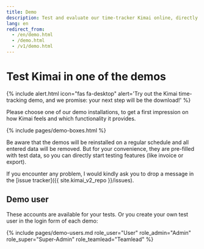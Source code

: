 ```yaml
---
title: Demo
description: Test and evaluate our time-tracker Kimai online, directly from our demo page.
lang: en
redirect_from:
  - /en/demo.html
  - /demo.html
  - /v1/demo.html
---
```


# Test Kimai in one of the demos

{% include alert.html icon="fas fa-desktop" alert='Try out the Kimai time-tracking demo, and we promise: your next step will be the download!' %}

Please choose one of our demo installations, to get a first impression on how Kimai feels and which functionality it provides.
 
{% include pages/demo-boxes.html %}

Be aware that the demos will be reinstalled on a regular schedule and all entered data will be removed. But for your convenience, they 
are pre-filled with test data, so you can directly start testing features (like invoice or export).

If you encounter any problem, I would kindly ask you to drop a message in the [issue tracker]({{ site.kimai_v2_repo }}/issues).

## Demo user

These accounts are available for your tests. Or you create your own test user in the login form of each demo:
 
{% include pages/demo-users.md role_user="User" role_admin="Admin" role_super="Super-Admin" role_teamlead="Teamlead" %}
